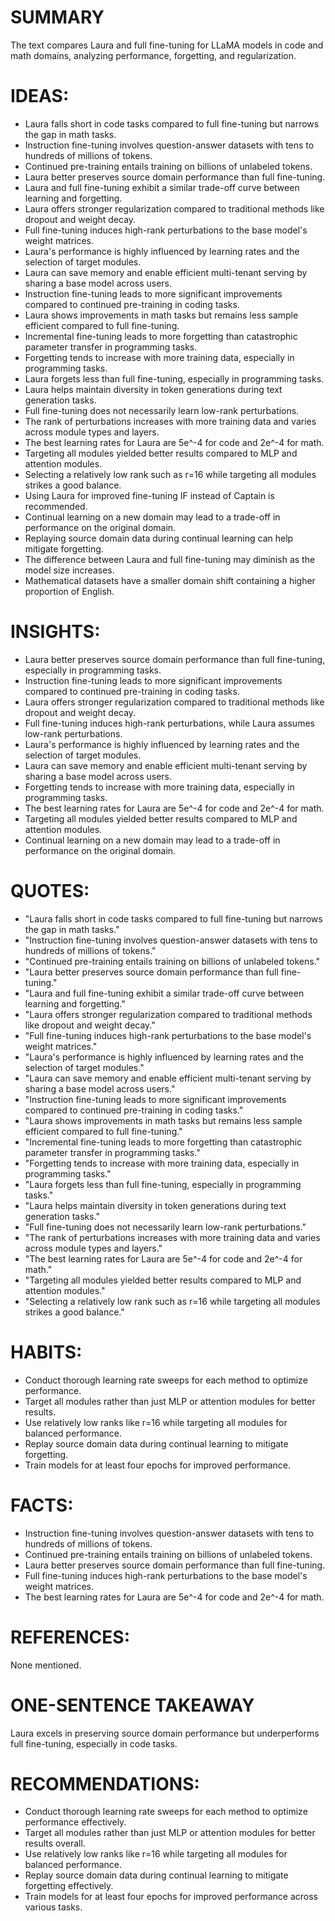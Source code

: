 # SUMMARY
The text compares Laura and full fine-tuning for LLaMA models in code and math domains, analyzing performance, forgetting, and regularization.

# IDEAS:
- Laura falls short in code tasks compared to full fine-tuning but narrows the gap in math tasks.
- Instruction fine-tuning involves question-answer datasets with tens to hundreds of millions of tokens.
- Continued pre-training entails training on billions of unlabeled tokens.
- Laura better preserves source domain performance than full fine-tuning.
- Laura and full fine-tuning exhibit a similar trade-off curve between learning and forgetting.
- Laura offers stronger regularization compared to traditional methods like dropout and weight decay.
- Full fine-tuning induces high-rank perturbations to the base model's weight matrices.
- Laura's performance is highly influenced by learning rates and the selection of target modules.
- Laura can save memory and enable efficient multi-tenant serving by sharing a base model across users.
- Instruction fine-tuning leads to more significant improvements compared to continued pre-training in coding tasks.
- Laura shows improvements in math tasks but remains less sample efficient compared to full fine-tuning.
- Incremental fine-tuning leads to more forgetting than catastrophic parameter transfer in programming tasks.
- Forgetting tends to increase with more training data, especially in programming tasks.
- Laura forgets less than full fine-tuning, especially in programming tasks.
- Laura helps maintain diversity in token generations during text generation tasks.
- Full fine-tuning does not necessarily learn low-rank perturbations.
- The rank of perturbations increases with more training data and varies across module types and layers.
- The best learning rates for Laura are 5e^-4 for code and 2e^-4 for math.
- Targeting all modules yielded better results compared to MLP and attention modules.
- Selecting a relatively low rank such as r=16 while targeting all modules strikes a good balance.
- Using Laura for improved fine-tuning IF instead of Captain is recommended.
- Continual learning on a new domain may lead to a trade-off in performance on the original domain.
- Replaying source domain data during continual learning can help mitigate forgetting.
- The difference between Laura and full fine-tuning may diminish as the model size increases.
- Mathematical datasets have a smaller domain shift containing a higher proportion of English.

# INSIGHTS:
- Laura better preserves source domain performance than full fine-tuning, especially in programming tasks.
- Instruction fine-tuning leads to more significant improvements compared to continued pre-training in coding tasks.
- Laura offers stronger regularization compared to traditional methods like dropout and weight decay.
- Full fine-tuning induces high-rank perturbations, while Laura assumes low-rank perturbations.
- Laura's performance is highly influenced by learning rates and the selection of target modules.
- Laura can save memory and enable efficient multi-tenant serving by sharing a base model across users.
- Forgetting tends to increase with more training data, especially in programming tasks.
- The best learning rates for Laura are 5e^-4 for code and 2e^-4 for math.
- Targeting all modules yielded better results compared to MLP and attention modules.
- Continual learning on a new domain may lead to a trade-off in performance on the original domain.

# QUOTES:
- "Laura falls short in code tasks compared to full fine-tuning but narrows the gap in math tasks."
- "Instruction fine-tuning involves question-answer datasets with tens to hundreds of millions of tokens."
- "Continued pre-training entails training on billions of unlabeled tokens."
- "Laura better preserves source domain performance than full fine-tuning."
- "Laura and full fine-tuning exhibit a similar trade-off curve between learning and forgetting."
- "Laura offers stronger regularization compared to traditional methods like dropout and weight decay."
- "Full fine-tuning induces high-rank perturbations to the base model's weight matrices."
- "Laura's performance is highly influenced by learning rates and the selection of target modules."
- "Laura can save memory and enable efficient multi-tenant serving by sharing a base model across users."
- "Instruction fine-tuning leads to more significant improvements compared to continued pre-training in coding tasks."
- "Laura shows improvements in math tasks but remains less sample efficient compared to full fine-tuning."
- "Incremental fine-tuning leads to more forgetting than catastrophic parameter transfer in programming tasks."
- "Forgetting tends to increase with more training data, especially in programming tasks."
- "Laura forgets less than full fine-tuning, especially in programming tasks."
- "Laura helps maintain diversity in token generations during text generation tasks."
- "Full fine-tuning does not necessarily learn low-rank perturbations."
- "The rank of perturbations increases with more training data and varies across module types and layers."
- "The best learning rates for Laura are 5e^-4 for code and 2e^-4 for math."
- "Targeting all modules yielded better results compared to MLP and attention modules."
- "Selecting a relatively low rank such as r=16 while targeting all modules strikes a good balance."

# HABITS:
- Conduct thorough learning rate sweeps for each method to optimize performance.
- Target all modules rather than just MLP or attention modules for better results.
- Use relatively low ranks like r=16 while targeting all modules for balanced performance.
- Replay source domain data during continual learning to mitigate forgetting.
- Train models for at least four epochs for improved performance.

# FACTS:
- Instruction fine-tuning involves question-answer datasets with tens to hundreds of millions of tokens.
- Continued pre-training entails training on billions of unlabeled tokens.
- Laura better preserves source domain performance than full fine-tuning.
- Full fine-tuning induces high-rank perturbations to the base model's weight matrices.
- The best learning rates for Laura are 5e^-4 for code and 2e^-4 for math.

# REFERENCES:
None mentioned.

# ONE-SENTENCE TAKEAWAY
Laura excels in preserving source domain performance but underperforms full fine-tuning, especially in code tasks.

# RECOMMENDATIONS:
- Conduct thorough learning rate sweeps for each method to optimize performance effectively.
- Target all modules rather than just MLP or attention modules for better results overall.
- Use relatively low ranks like r=16 while targeting all modules for balanced performance.
- Replay source domain data during continual learning to mitigate forgetting effectively.
- Train models for at least four epochs for improved performance across various tasks.